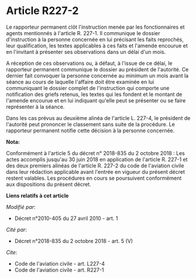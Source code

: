 # Article R227-2

Le rapporteur permanent clôt l'instruction menée par les fonctionnaires et agents mentionnés à l'article R. 227-1. Il
communique le dossier d'instruction à la personne concernée en lui précisant les faits reprochés, leur qualification, les
textes applicables à ces faits et l'amende encourue et en l'invitant à présenter ses observations dans un délai d'un mois.

A réception de ces observations ou, à défaut, à l'issue de ce délai, le rapporteur permanent communique le dossier au
président de l'autorité. Ce dernier fait convoquer la personne concernée au minimum un mois avant la séance au cours de
laquelle l'affaire doit être examinée en lui communiquant le dossier complet de l'instruction qui comporte une notification
des griefs retenus, les textes qui les fondent et le montant de l'amende encourue et en lui indiquant qu'elle peut se
présenter ou se faire représenter à la séance. 

Dans les cas prévus au deuxième alinéa de l'article L. 227-4, le président de l'autorité peut prononcer le classement sans
suite de la procédure. Le rapporteur permanent notifie cette décision à la personne concernée.

**Nota:**

Conformément à l'article 5 du décret n° 2018-835 du 2 octobre 2018 : Les actes accomplis jusqu'au 30 juin 2018 en application
de l'article R. 227-1 et des deux premiers alinéas de l'article R. 227-2 du code de l'aviation civile dans leur rédaction
applicable avant l'entrée en vigueur du présent décret restent valables. Les procédures en cours se poursuivent conformément
aux dispositions du présent décret.

**Liens relatifs à cet article**

_Modifié par_:

  - Décret n°2010-405 du 27 avril 2010 - art. 1

_Cité par_:

  - Décret n°2018-835 du 2 octobre 2018 - art. 5 (V)

_Cite_:

  - Code de l'aviation civile - art. L227-4
  - Code de l'aviation civile - art. R227-1
